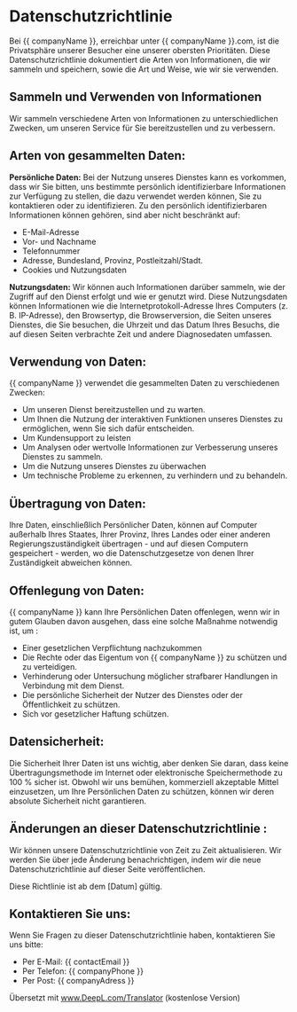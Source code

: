 # Datenschutzrichtlinie

Bei {{ companyName }}, erreichbar unter {{ companyName }}.com, ist die Privatsphäre unserer Besucher eine unserer obersten Prioritäten. Diese Datenschutzrichtlinie dokumentiert die Arten von Informationen, die wir sammeln und speichern, sowie die Art und Weise, wie wir sie verwenden.

## Sammeln und Verwenden von Informationen

Wir sammeln verschiedene Arten von Informationen zu unterschiedlichen Zwecken, um unseren Service für Sie bereitzustellen und zu verbessern.

## Arten von gesammelten Daten:

**Persönliche Daten:** Bei der Nutzung unseres Dienstes kann es vorkommen, dass wir Sie bitten, uns bestimmte persönlich identifizierbare Informationen zur Verfügung zu stellen, die dazu verwendet werden können, Sie zu kontaktieren oder zu identifizieren. Zu den persönlich identifizierbaren Informationen können gehören, sind aber nicht beschränkt auf:

- E-Mail-Adresse
- Vor- und Nachname
- Telefonnummer
- Adresse, Bundesland, Provinz, Postleitzahl/Stadt.
- Cookies und Nutzungsdaten

**Nutzungsdaten:** Wir können auch Informationen darüber sammeln, wie der Zugriff auf den Dienst erfolgt und wie er genutzt wird. Diese Nutzungsdaten können Informationen wie die Internetprotokoll-Adresse Ihres Computers (z. B. IP-Adresse), den Browsertyp, die Browserversion, die Seiten unseres Dienstes, die Sie besuchen, die Uhrzeit und das Datum Ihres Besuchs, die auf diesen Seiten verbrachte Zeit und andere Diagnosedaten umfassen.

## Verwendung von Daten:

{{ companyName }} verwendet die gesammelten Daten zu verschiedenen Zwecken:

- Um unseren Dienst bereitzustellen und zu warten.
- Um Ihnen die Nutzung der interaktiven Funktionen unseres Dienstes zu ermöglichen, wenn Sie sich dafür entscheiden.
- Um Kundensupport zu leisten
- Um Analysen oder wertvolle Informationen zur Verbesserung unseres Dienstes zu sammeln.
- Um die Nutzung unseres Dienstes zu überwachen
- Um technische Probleme zu erkennen, zu verhindern und zu behandeln.

## Übertragung von Daten:

Ihre Daten, einschließlich Persönlicher Daten, können auf Computer außerhalb Ihres Staates, Ihrer Provinz, Ihres Landes oder einer anderen Regierungszuständigkeit übertragen - und auf diesen Computern gespeichert - werden, wo die Datenschutzgesetze von denen Ihrer Zuständigkeit abweichen können.

## Offenlegung von Daten:

{{ companyName }} kann Ihre Persönlichen Daten offenlegen, wenn wir in gutem Glauben davon ausgehen, dass eine solche Maßnahme notwendig ist, um :

- Einer gesetzlichen Verpflichtung nachzukommen
- Die Rechte oder das Eigentum von {{ companyName }} zu schützen und zu verteidigen.
- Verhinderung oder Untersuchung möglicher strafbarer Handlungen in Verbindung mit dem Dienst.
- Die persönliche Sicherheit der Nutzer des Dienstes oder der Öffentlichkeit zu schützen.
- Sich vor gesetzlicher Haftung schützen.

## Datensicherheit:

Die Sicherheit Ihrer Daten ist uns wichtig, aber denken Sie daran, dass keine Übertragungsmethode im Internet oder elektronische Speichermethode zu 100 % sicher ist. Obwohl wir uns bemühen, kommerziell akzeptable Mittel einzusetzen, um Ihre Persönlichen Daten zu schützen, können wir deren absolute Sicherheit nicht garantieren.

## Änderungen an dieser Datenschutzrichtlinie :

Wir können unsere Datenschutzrichtlinie von Zeit zu Zeit aktualisieren. Wir werden Sie über jede Änderung benachrichtigen, indem wir die neue Datenschutzrichtlinie auf dieser Seite veröffentlichen.

Diese Richtlinie ist ab dem [Datum] gültig.

## Kontaktieren Sie uns:

Wenn Sie Fragen zu dieser Datenschutzrichtlinie haben, kontaktieren Sie uns bitte:

- Per E-Mail: {{ contactEmail }}
- Per Telefon: {{ companyPhone }}
- Per Post: {{ companyAdress }}


Übersetzt mit www.DeepL.com/Translator (kostenlose Version)

